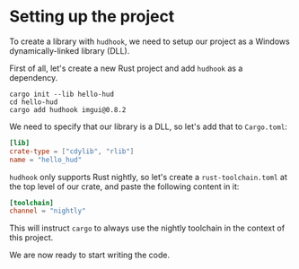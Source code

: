 # Setting up the project

To create a library with `hudhook`, we need to setup our project as a Windows dynamically-linked
library (DLL).

First of all, let's create a new Rust project and add `hudhook` as a dependency.

```
cargo init --lib hello-hud
cd hello-hud
cargo add hudhook imgui@0.8.2
```

We need to specify that our library is a DLL, so let's add that to `Cargo.toml`:

```toml
[lib]
crate-type = ["cdylib", "rlib"]
name = "hello_hud"
```

`hudhook` only supports Rust nightly, so let's create a `rust-toolchain.toml` at the top level of
our crate, and paste the following content in it:

```toml
[toolchain]
channel = "nightly"
```

This will instruct `cargo` to always use the nightly toolchain in the context of this project.

We are now ready to start writing the code.
